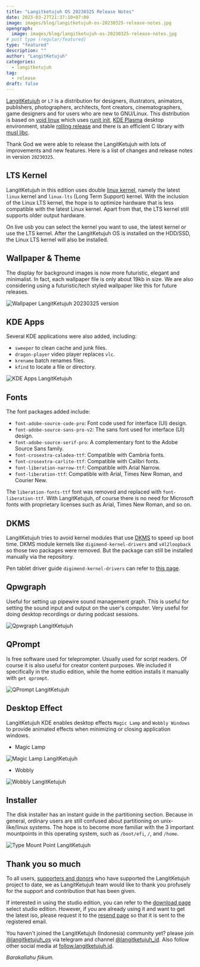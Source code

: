 ```yaml
---
title: "Langitketujuh OS 20230325 Release Notes"
date: 2023-03-27T21:37:10+07:00
image: images/blog/langitketujuh-os-20230325-release-notes.jpg
opengraph:
  image: images/blog/langitketujuh-os-20230325-release-notes.jpg
# post type (regular/featured)
type: "featured"
description: ""
author: "LangitKetujuh"
categories:
  - langitketujuh
tag:
  - release
draft: false
---
```


[LangitKetujuh](https://langitketujuh.id "LangitKetujuh") or `L7` is a distribution for designers, illustrators, animators, publishers, photographers, architects, font creators, cinematographers, game designers and for users who are new to GNU/Linux. This distribution is based on [void linux](https://voidlinux.org) which uses [runit init](http://smarden.org/runit/), [KDE Plasma](https://kde.org/plasma-desktop) desktop environment, stable [rolling release](https://en.wikipedia.org/wiki/Rolling_release) and there is an efficient C library with [musl libc](https://www.musl-libc.org).

Thank God we were able to release the LangitKetujuh with lots of improvements and new features. Here is a list of changes and release notes in version `20230325`.

## LTS Kernel

LangitKetujuh in this edition uses double [linux kernel](https://www.kernel.org/category/releases.html), namely the latest `linux` kernel and `linux-lts` (Long Term Support) kernel. With the inclusion of the Linux LTS kernel, the hope is to optimize hardware that is less compatible with the latest Linux kernel. Apart from that, the LTS kernel still supports older output hardware.

On live usb you can select the kernel you want to use, the latest kernel or use the LTS kernel. After the LangitKetujuh OS is installed on the HDD/SSD, the Linux LTS kernel will also be installed.

## Wallpaper & Theme

The display for background images is now more futuristic, elegant and minimalist. In fact, each wallpaper file is only about 19kb in size. We are also considering using a futuristic/tech styled wallpaper like this for future releases.

![Wallpaper LangitKetujuh 20230325 version](/images/blog/mockup-langitketujuh-os-20230325.webp)

## KDE Apps

Several KDE applications were also added, including:
* `sweeper` to clean cache and junk files.
* `dragon-player` video player replaces `vlc`.
* `krename` batch renames files.
* `kfind` to locate a file or directory.

![KDE Apps LangitKetujuh](/images/blog/kde-apps-20230325.webp)

## Fonts

The font packages added include:
* `font-adobe-source-code-pro`: Font code used for interface (UI) design.
* `font-adobe-source-sans-pro-v2`: The sans font used for interface (UI) design.
* `font-adobe-source-serif-pro`: A complementary font to the Adobe Source Sans family.
* `font-crosextra-caladea-ttf`: Compatible with Cambria fonts.
* `font-crosextra-carlito-ttf`: Compatible with Calibri fonts.
* `font-liberation-narrow-ttf`: Compatible with Arial Narrow.
* `font-liberation-ttf`: Compatible with Arial, Times New Roman, and Courier New.

The `liberation-fonts-ttf` font was removed and replaced with `font-liberation-ttf`. With LangitKetujuh, of course there is no need for Microsoft fonts with proprietary licenses such as Arial, Times New Roman, and so on.

## DKMS

LangitKetujuh tries to avoid kernel modules that use [DKMS](https://github.com/dell/dkms) to speed up boot time. DKMS module kernels like `digimend-kernel-drivers` and `v4l2loopback` so those two packages were removed. But the package can still be installed manually via the repository.

Pen tablet driver guide `digimend-kernel-drivers` can refer to [this page](https://wiki.langitketujuh.id/konfigurasi/driver/pen-tablet/digimend.html).

## Qpwgraph

Useful for setting up pipewire sound management graph. This is useful for setting the sound input and output on the user's computer. Very useful for doing desktop recordings or during podcast sessions.

![Qpwgraph LangitKetujuh](/images/blog/qpwgraph-langitketujuh-id-1.webp)

## QPrompt

Is free software used for teleprompter. Usually used for script readers. Of course it is also useful for creator content purposes. We included it specifically in the studio edition, while the home edition installs it manually with `get qprompt`.

![QPrompt LangitKetujuh](/images/blog/qprompt-langitketujuh-id-1.webp)

## Desktop Effect

LangitKetujuh KDE enables desktop effects `Magic Lamp` and `Wobbly Windows` to provide animated effects when minimizing or closing application windows.

* Magic Lamp

![Magic Lamp LangitKetujuh](/images/blog/desktop-effect-magic-lamp-langitketujuh-id.webp)

* Wobbly

![Wobbly LangitKetujuh](/images/blog/desktop-effect-wobbly-langitketujuh-id.webp)

## Installer

The disk installer has an instant guide in the partitioning section. Because in general, ordinary users are still confused about partitioning on unix-like/linux systems. The hope is to become more familiar with the 3 important mountpoints in this operating system, such as `/boot/efi`, `/`, and `/home`.

![Type Mount Point LangitKetujuh](/images/blog/install-filesystem-type-mount-point.webp)

## Thank you so much

To all users, [supporters and donors](../../supporter) who have supported the LangitKetujuh project to date, we as LangitKetujuh team would like to thank you profusely for the support and contribution that has been given.

If interested in using the studio edition, you can refer to the [download page](../../os/download) select studio edition. However, if you are already using it and want to get the latest iso, please request it to the [resend page](../../os/resend) so that it is sent to the registered email.

You haven't joined the LangitKetujuh (Indonesia) community yet? please join [@langitketujuh_os](https://t.me/langitketujuh_os) via telegram and channel [@langitketujuh_id](https://t.me/langitketujuh_id). Also follow other social media at [follow.langitketujuh.id](https://follow.langitketujuh.id).

_Barakallahu fiikum._
